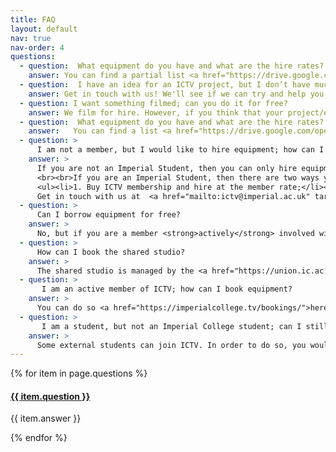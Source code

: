 ```yaml
---
title: FAQ
layout: default
nav: true
nav-order: 4
questions:
  - question:  What equipment do you have and what are the hire rates?
    answer: You can find a partial list <a href="https://drive.google.com/open?id=0BzsQuDveh0kzVnlMSDR5MG9DczA">here</a>. For more, get in touch.
  - question:  I have an idea for an ICTV project, but I don’t have much experience; what can I do?
    answer: Get in touch with us! We'll see if we can try and help you turn your idea into reality.
  - question: I want something filmed; can you do it for free?
    answer: We film for hire. However, if you think that your project/event would be of benefit for ICTV to film, then there could be chance that we would film it for free, but ICTV would own all the footage. Get in touch to discuss.
  - question:  What equipment do you have and what are the hire rates?
    answer:   You can find a list <a href="https://drive.google.com/open?id=0BzsQuDveh0kzVnlMSDR5MG9DczA">here</a>.
  - question: >
      I am not a member, but I would like to hire equipment; how can I go about that?
    answer: >
      If you are not an Imperial Student, then you can only hire equipment at the non-member rate. To hire equipment, we need to be informed two weeks in advance. Conditions of hire can be found <a href="https://drive.google.com/open?id=0BzsQuDveh0kzZjAwOVRGMnhuRHc">here </a>.
      <br><br>If you are an Imperial Student, then there are two ways you can go about that:
      <ul><li>1. Buy ICTV membership and hire at the member rate;</li><li>2. Hire at the non-member rate.</li></ul>
      Get in touch with us at  <a href="mailto:ictv@imperial.ac.uk" target="_top">ictv [at] imperial.ac.uk</a>.
  - question: >
      Can I borrow equipment for free?
    answer: >
      No, but if you are a member <strong>actively</strong> involved with ICTV, then you can, in some instances, borrow equipment for free for no more than two consecutive days. Actively involved means participating in ICTV filming projects, attending ICTV meeting, and/or making contributions of your time for the development of ICTV.
  - question: >
      How can I book the shared studio?
    answer: >
      The shared studio is managed by the <a href="https://union.ic.ac.uk/media/mediagroup/">media group</a>. You can request a booking <a href="https://room-bookings.media.su.ic.ac.uk/">here</a>.
  - question: >
       I am an active member of ICTV; how can I book equipment?
    answer: >
      You can do so <a href="https://imperialcollege.tv/bookings/">here</a>.
  - question: >
       I am a student, but not an Imperial College student; can I still join?
    answer: >
      Some external students can join ICTV. In order to do so, you would need to get an Imperial College Union associate membership. After you get that, you can buy ICTV membership from the Union website. You can find more details <a href=" https://www.imperialcollegeunion.org/your-union/how-were-run/membership">here</a> about obtaining an associate membership from Imperial College Union. If you encounter any issues, do get in touch with us.
---
```





<div class="panel-group" id="accordion" role="tablist" aria-multiselectable="true">
{% for item in page.questions %}
  <div class="panel panel-default">
    <div class="panel-heading" role="tab" id="heading{{ forloop.index}}">
      <h4 class="panel-title">
        <a class="collapsed" role="button" data-toggle="collapse" data-parent="#accordion" href="#q{{ forloop.index }}" aria-expanded="false" aria-controls="q{{ forloop.index }}">
        {{ item.question }}
        </a>
      </h4>
    </div>
    <div id="q{{ forloop.index }}" class="panel-collapse collapse" role="tabpanel" aria-labelledby="heading{{forloop.index}}">
      <div class="panel-body">
        {{ item.answer }}
      </div>
    </div>
  </div>

{% endfor %}


</div>





